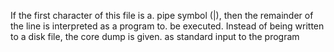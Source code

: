 If the first character of this file is a. pipe symbol (|), then the remainder of the line is interpreted as a program to. be executed. Instead of being written to a disk file, the core dump is given. as standard input to the program

